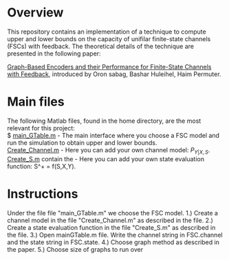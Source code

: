 # Overview
This repository contains an implementation of a technique to compute upper and lower bounds on the capacity of unifilar finite-state channels (FSCs) with feedback. The theoretical details of the technique are presented in the following paper:

[Graph-Based Encoders and their Performance for Finite-State Channels with Feedback](https://arxiv.org/abs/1907.08063), introduced by Oron sabag, Bashar Huleihel, Haim Permuter.

# Main files
The following Matlab files, found in the home directory, are the most relevant for this project:  
$ [main_GTable.m](https://github.com/Basharh1/Bounds_on_Finite_State_Channels/blob/master/Main_GTable.m)  -  The main interface where you choose a FSC model and run the simulation to obtain upper and lower bounds.  
[Create_Channel.m](https://github.com/Basharh1/Bounds_on_Finite_State_Channels/blob/master/Create_Channel.m) - Here you can add your own channel model: $P_{Y|X,S}$.  
[Create_S.m](https://github.com/Basharh1/Bounds_on_Finite_State_Channels/blob/master/Create_S.m) contain the - Here you can add your own state evaluation function: S^+ = f(S,X,Y).  

# Instructions
Under the file file "main_GTable.m" we choose the FSC model.
1.) Create a channel model in the file "Create_Channel.m" as described in the file.
2.) Create a state evaluation function in the file "Create_S.m" as described in the file.
3.) Open mainGTable.m file. Write the channel string in FSC.channel and the state string in FSC.state.
4.) Choose graph method as described in the paper.
5.) Choose size of graphs to run over

